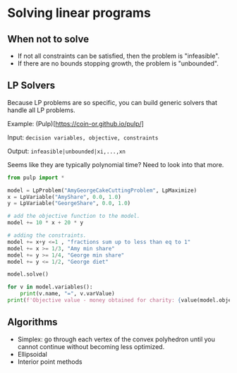 # Solving linear programs

## When not to solve

- If not all constraints can be satisfied, then the problem is "infeasible".
- If there are no bounds stopping growth, the problem is "unbounded".

## LP Solvers

Because LP problems are so specific, you can build generic solvers that handle
all LP problems.

Example: (Pulp)[https://coin-or.github.io/pulp/]

Input: `decision variables, objective, constraints`

Output: `infeasible|unbounded|xi,...,xn`

Seems like they are typically polynomial time? Need to look into that more.

```python
from pulp import *

model = LpProblem("AmyGeorgeCakeCuttingProblem", LpMaximize)
x = LpVariable("AmyShare", 0.0, 1.0)
y = LpVariable("GeorgeShare", 0.0, 1.0)

# add the objective function to the model.
model += 10 * x + 20 * y

# adding the constraints.
model += x+y <=1 , "fractions sum up to less than eq to 1"
model += x >= 1/3, "Amy min share"
model += y >= 1/4, "George min share"
model += y <= 1/2, "George diet"

model.solve()

for v in model.variables():
    print(v.name, "=", v.varValue)
print(f'Objective value - money obtained for charity: {value(model.objective)}')
```

## Algorithms

- Simplex: go through each vertex of the convex polyhedron until you cannot
  continue without becoming less optimized.
- Ellipsoidal
- Interior point methods
